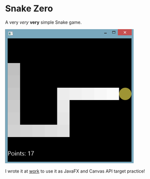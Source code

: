 # Snake Zero

A very *very* **very** simple Snake game.

![Screenshot of the game](./snake.png)

I wrote it at [work](http://www.zuehlke.com) to use it as JavaFX and Canvas API target practice!
